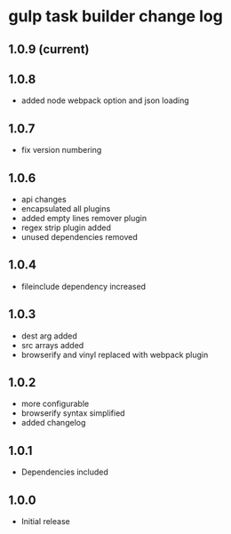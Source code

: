 # gulp task builder change log

## 1.0.9 (current)

## 1.0.8 
- added node webpack option and json loading

## 1.0.7
- fix version numbering

## 1.0.6
- api changes
- encapsulated all plugins
- added empty lines remover plugin
- regex strip plugin added
- unused dependencies removed

## 1.0.4
- fileinclude dependency increased

## 1.0.3
- dest arg added
- src arrays added
- browserify and vinyl replaced with webpack plugin

## 1.0.2
- more configurable
- browserify syntax simplified
- added changelog

## 1.0.1
- Dependencies included

## 1.0.0
- Initial release